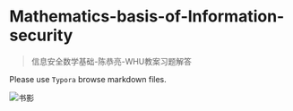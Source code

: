 # Mathematics-basis-of-Information-security
> 信息安全数学基础-陈恭亮-WHU教案习题解答


Please use `Typora` browse markdown files.

![书影](https://i.loli.net/2021/03/21/82WlgRatMk6DnOQ.jpg)
